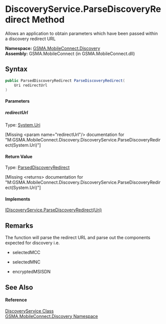 DiscoveryService.ParseDiscoveryRedirect Method
==============================================
Allows an application to obtain parameters which have been passed within a discovery redirect URL

**Namespace:** [GSMA.MobileConnect.Discovery][1]  
**Assembly:** GSMA.MobileConnect (in GSMA.MobileConnect.dll)

Syntax
------

```csharp
public ParsedDiscoveryRedirect ParseDiscoveryRedirect(
	Uri redirectUrl
)
```

#### Parameters

##### *redirectUrl*
Type: [System.Uri][2]  

[Missing &lt;param name="redirectUrl"/> documentation for "M:GSMA.MobileConnect.Discovery.DiscoveryService.ParseDiscoveryRedirect(System.Uri)"]


#### Return Value
Type: [ParsedDiscoveryRedirect][3]  

[Missing &lt;returns> documentation for "M:GSMA.MobileConnect.Discovery.DiscoveryService.ParseDiscoveryRedirect(System.Uri)"]

#### Implements
[IDiscoveryService.ParseDiscoveryRedirect(Uri)][4]  


Remarks
-------

The function will parse the redirect URL and parse out the components expected for discovery i.e.

- selectedMCC

- selectedMNC

- encryptedMSISDN


See Also
--------

#### Reference
[DiscoveryService Class][5]  
[GSMA.MobileConnect.Discovery Namespace][1]  

[1]: ../README.md
[2]: http://msdn.microsoft.com/en-us/library/txt7706a
[3]: ../ParsedDiscoveryRedirect/README.md
[4]: ../IDiscoveryService/ParseDiscoveryRedirect.md
[5]: README.md
[6]: ../../_icons/Help.png